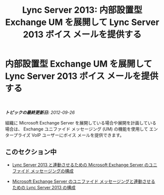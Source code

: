 ﻿---
title: 'Lync Server 2013: 内部設置型 Exchange UM を展開して Lync Server 2013 ボイス メールを提供する'
TOCTitle: 内部設置型 Exchange UM を展開して Lync Server 2013 ボイス メールを提供する
ms:assetid: 9673bd73-a3a3-425d-870f-04d801c6d0d5
ms:mtpsurl: https://technet.microsoft.com/ja-jp/library/Gg398768(v=OCS.15)
ms:contentKeyID: 48272946
ms.date: 05/19/2016
mtps_version: v=OCS.15
ms.translationtype: HT
---

# 内部設置型 Exchange UM を展開して Lync Server 2013 ボイス メールを提供する

 

_**トピックの最終更新日:** 2012-09-26_

組織に Microsoft Exchange Server を展開している場合や展開を計画している場合は、 Exchange ユニファイド メッセージング (UM) の機能を使用して エンタープライズ VoIP ユーザーにボイス メールを提供できます。

## このセクション中

  - [Lync Server 2013 と連動させるための Microsoft Exchange Server のユニファイド メッセージングの構成](lync-server-2013-configuring-unified-messaging-on-microsoft-exchange-server-to-work-with-lync-server.md)

  - [Microsoft Exchange Server のユニファイド メッセージングと連動させるための Lync Server 2013 の構成](lync-server-2013-configure-lync-server-2013-to-work-with-unified-messaging-on-microsoft-exchange-server.md)

